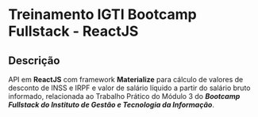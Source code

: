 # Treinamento IGTI Bootcamp Fullstack - ReactJS

## Descrição

API em **ReactJS** com framework **Materialize** para cálculo de valores de desconto de INSS e IRPF e valor de salário líquido a partir do salário bruto informado, relacionada ao Trabalho Prático do Módulo 3 do **_Bootcamp Fullstack do Instituto de Gestão e Tecnologia da Informação_**.
